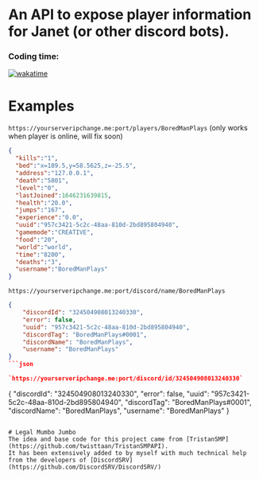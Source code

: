 
# An API to expose player information for Janet (or other discord bots).

### Coding time:
[![wakatime](https://wakatime.com/badge/user/d835e453-8200-4955-8277-80c4e9e3809b/project/2093c49e-2b5c-4aa2-91ad-c86aeef24eff.svg)](https://wakatime.com/badge/user/d835e453-8200-4955-8277-80c4e9e3809b/project/2093c49e-2b5c-4aa2-91ad-c86aeef24eff)
# Examples

`https://yourserveripchange.me:port/players/BoredManPlays` (only works when player is online, will fix soon)

```json
{
  "kills":"1",
  "bed":"x=189.5,y=58.5625,z=-25.5",
  "address":"127.0.0.1",
  "death":"5801",
  "level":"0",
  "lastJoined":1646231639815,
  "health":"20.0",
  "jumps":"167",
  "experience":"0.0",
  "uuid":"957c3421-5c2c-48aa-810d-2bd895804940",
  "gamemode":"CREATIVE",
  "food":"20",
  "world":"world",
  "time":"8200",
  "deaths":"3",
  "username":"BoredManPlays"
}
```

`https://yourserveripchange.me:port/discord/name/BoredManPlays`

```json
{
	"discordId": "324504908013240330",
	"error": false,
	"uuid": "957c3421-5c2c-48aa-810d-2bd895804940",
	"discordTag": "BoredManPlays#0001",
	"discordName": "BoredManPlays",
	"username": "BoredManPlays"
}
```json

`https://yourserveripchange.me:port/discord/id/324504908013240330`

```
{
	"discordId": "324504908013240330",
	"error": false,
	"uuid": "957c3421-5c2c-48aa-810d-2bd895804940",
	"discordTag": "BoredManPlays#0001",
	"discordName": "BoredManPlays",
	"username": "BoredManPlays"
}
```

# Legal Mumbo Jumbo
The idea and base code for this project came from [TristanSMP](https://github.com/twisttaan/TristanSMPAPI).
It has been extensively added to by myself with much technical help from the developers of [DiscordSRV](https://github.com/DiscordSRV/DiscordSRV/) 
